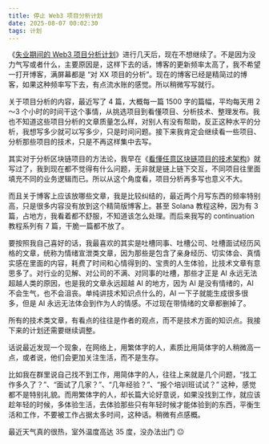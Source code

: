 ```yaml
---
title: 停止 Web3 项目分析计划
date: 2025-08-07 00:02:30
tags: 计划
---
```



《[失业期间的 Web3 项目分析计划](/2025/07/31/失业期间的Web3项目分析计划/)》进行几天后，现在不想继续了。不是因为没力气写或者什么，主要原因是，这样下去的话，博客的更新频率太高了，我不希望一打开博客，满屏幕都是 “对 XX 项目的分析”。现在的博客已经是精简过的博客，如果这种频率写下去，有点流水账的感觉。所以稍微写写就行。

关于项目分析的内容，最近写了 4 篇，大概每一篇 1500 字的篇幅，平均每天用 2～3 个小时的时间干这个事情，从挑选项目到看懂项目、分析技术、整理发布。我也不知道这些项目分析的文章质量怎么样，对别人有没有帮助，反正这种水平的分析，我想写多少就可以写多少，只是时间问题。接下来我肯定会继续看一些项目、分析那些项目的技术，只是不再这样集中去写。

其实对于分析区块链项目的方法论，我早在《[看懂任意区块链项目的技术架构](/2024/10/15/看懂任意区块链项目的技术架构/)》就写过了，我到现在都不觉得有什么问题，无非就是链上链下交互，不同项目往里面填充不同的业务逻辑而已。所以从这个角度看，项目分析再多写也意义不大。

而且关于博客上应该放哪些文章，我是比较纠结的，最近两个月写东西的频率特别高，只是很多内容没有放到这个精简版博客上。甚至 Solana 教程这种，因为有 3 篇，占地方，我看着都不舒服，不知道该怎么处理。而后来我写的 continuation 教程系列有 7 篇，干脆一篇都不放了。

要按照我自己喜好的话，我最喜欢的其实是吐槽同事、吐槽公司、吐槽面试经历风格的文章，统称为情绪宣泄类文章，因为那些是包含了亲身经历、切实体会、真情实感在里面的内容，耗费了时间和心情得到的、宝贵的人生体验，比技术文章有意思多了。对行业的见解、对公司的不满、对同事的吐槽，那些才正是 AI 永远无法超越人类的原因，也是我的文章永远超越 AI 的地方，因为 AI 是没有情绪的，AI 不会生气，也不会沮丧。单纯讲技术知识点什么的，AI 一下子就能生成很多很多，但是 AI 永远无法体会到作为人的情感。不过现在带情绪的文章都删掉了。

所有的技术类文章，有看点的往往是作者的观点，而不是技术方面的知识点。我接下来的计划还需要继续调整。

话说最近发现一个现象，在网络上，用繁体字的人，素质比用简体字的人稍微高一点，或者说，他们会更加关注生活，而不是生存。

比如我在群里说自己找不到工作，用简体字的人，往往上来就是几个问题，“找工作多久了？”、“面试了几家？”、“几年经验？”、“报个培训班试试？” 这种，感觉都不是特别礼貌。而用繁体字的人，却长篇大论好意说，如果没找到工作，就应该趁年轻的时候，多体验生活，去体验那些只有年轻时候才能体验到的东西，平衡生活和工作，不要被工作占据太多时间，这种话。稍微有点感概。

最近天气真的很热，室外温度高达 35 度，没办法出门 😐








